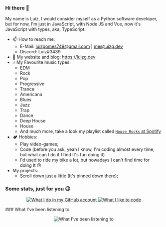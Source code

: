 ### Hi there 👋
My name is Luiz, I would consider myself as a Python software developer, but for now, I'm just in JavaScript, with Node JS and Vue, now it's JavaScript with types, aka, TypeScript.

- 📫 How to reach me:
  + E-Mail: luizgomes749@gmail.com | me@luizg.dev
  + Discord: Luiz#3439
- 🔗 My website and blog: https://luizg.dev
- 🎶 My Favourite music types:
  + EDM
  + Rock
  + Pop
  + Progressive
  + Trance
  + Americana
  + Blues
  + Jazz
  + Trap
  + Dance
  + Deep House
  + House
  + And much more, take a look my playlist called [`House Rocks` at Spotify](https://tidis.net/K-qmKY_M)
- 🏕 Hobbies:
  + Play video-games;
  + Code (before you ask, yeah I know, I'm coding almost every time, but what can I do if I find It's fun doing it)
  + I'd used to ride my bike a lot, but nowadays I can't find time for doing It 😢
- My projects:
  + Scroll down just a little (It's pinned down there);

### Some stats, just for you 😉
<p align="center">
  <a href="https://github.com/iLuiizUHD">
    <img src="https://github-readme-stats.vercel.app/api?username=iLuiizUHD&show_icons=true&theme=dark" alt="What I do in my GitHub account" />
    <img src="https://github-readme-stats.vercel.app/api/top-langs/?username=iLuiizUHD&theme=dark&layout=compact" alt="What I like to code" />
  </a>
</p>
### What I've been listening to
<p align="center">
  <img src="https://spotify-recently-played-readme.vercel.app/api?user=g2wxqw13twqq0mpu79pxu0z10&width=450px&count=10" alt="What I've been listening to" />          
</p>


